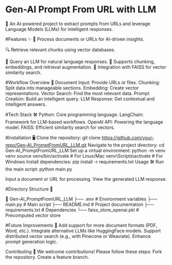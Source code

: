 # Gen-AI Prompt From URL with LLM
🚀 An AI-powered project to extract prompts from URLs and leverage Language Models (LLMs) for intelligent responses.

#Features ✨
📄 Process documents or URLs for AI-driven insights.

🔍 Retrieve relevant chunks using vector databases.

🤖 Query an LLM for natural language responses.
🧩 Supports chunking, embeddings, and retrieval augmentation.
💾 Integration with FAISS for vector similarity search.

#Workflow Overview 🔗
Document Input: Provide URLs or files.
Chunking: Split data into manageable sections.
Embedding: Create vector representations.
Vector Search: Find the most relevant data.
Prompt Creation: Build an intelligent query.
LLM Response: Get contextual and intelligent answers.

#Tech Stack 🛠️
Python: Core programming language.
LangChain: Framework for LLM-based workflows.
OpenAI API: Powering the language model.
FAISS: Efficient similarity search for vectors.

#Installation 🖥️
Clone the repository:
git clone https://github.com/your-repo/Gen-AI_PromptFromURL_LLM.git
Navigate to the project directory:
cd Gen-AI_PromptFromURL_LLM
Set up a virtual environment:
python -m venv venv
source venv/bin/activate  # For Linux/Mac
venv\Scripts\activate     # For Windows
Install dependencies:
pip install -r requirements.txt
Usage 🛠️
Run the main script:
python main.py

Input a document or URL for processing.
View the generated LLM response.


#Directory Structure 📂

📂 Gen-AI_PromptFromURL_LLM
├── .env                # Environment variables
├── main.py             # Main script
├── README.md           # Project documentation
├── requirements.txt    # Dependencies
└── faiss_store_openai.pkl  # Precomputed vector store

#Future Improvements 🌟
Add support for more document formats (PDF, Word, etc.).
Integrate alternative LLMs like HuggingFace models.
Support distributed vector search (e.g., with Pinecone or Weaviate).
Enhance prompt generation logic.

Contributing 🤝
We welcome contributions! Please follow these steps:
Fork the repository.
Create a feature branch.



